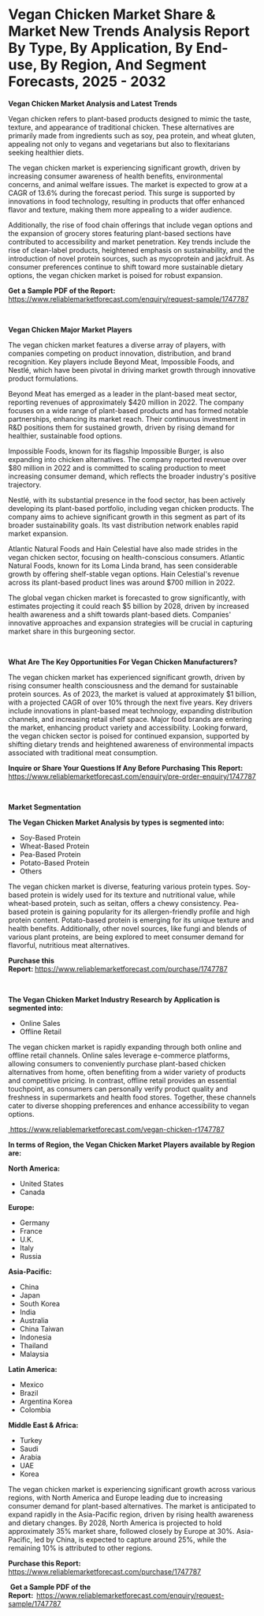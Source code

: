 <p><h1>Vegan Chicken Market Share & Market New Trends Analysis Report By Type, By Application, By End-use, By Region, And Segment Forecasts, 2025 - 2032</h1></p><p><strong>Vegan Chicken Market Analysis and Latest Trends</strong></p>
<p><p>Vegan chicken refers to plant-based products designed to mimic the taste, texture, and appearance of traditional chicken. These alternatives are primarily made from ingredients such as soy, pea protein, and wheat gluten, appealing not only to vegans and vegetarians but also to flexitarians seeking healthier diets. </p><p>The vegan chicken market is experiencing significant growth, driven by increasing consumer awareness of health benefits, environmental concerns, and animal welfare issues. The market is expected to grow at a CAGR of 13.6% during the forecast period. This surge is supported by innovations in food technology, resulting in products that offer enhanced flavor and texture, making them more appealing to a wider audience. </p><p>Additionally, the rise of food chain offerings that include vegan options and the expansion of grocery stores featuring plant-based sections have contributed to accessibility and market penetration. Key trends include the rise of clean-label products, heightened emphasis on sustainability, and the introduction of novel protein sources, such as mycoprotein and jackfruit. As consumer preferences continue to shift toward more sustainable dietary options, the vegan chicken market is poised for robust expansion.</p></p>
<p><strong>Get a Sample PDF of the Report:&nbsp;</strong> <a href="https://www.reliablemarketforecast.com/enquiry/request-sample/1747787?utm_campaign=2991&utm_medium=2&utm_source=Github&utm_content=ia&utm_term=16042025&utm_id=vegan-chicken">https://www.reliablemarketforecast.com/enquiry/request-sample/1747787</a></p>
<p>&nbsp;</p>
<p><strong>Vegan Chicken Major Market Players</strong></p>
<p><p>The vegan chicken market features a diverse array of players, with companies competing on product innovation, distribution, and brand recognition. Key players include Beyond Meat, Impossible Foods, and Nestlé, which have been pivotal in driving market growth through innovative product formulations.</p><p>Beyond Meat has emerged as a leader in the plant-based meat sector, reporting revenues of approximately $420 million in 2022. The company focuses on a wide range of plant-based products and has formed notable partnerships, enhancing its market reach. Their continuous investment in R&D positions them for sustained growth, driven by rising demand for healthier, sustainable food options.</p><p>Impossible Foods, known for its flagship Impossible Burger, is also expanding into chicken alternatives. The company reported revenue over $80 million in 2022 and is committed to scaling production to meet increasing consumer demand, which reflects the broader industry's positive trajectory.</p><p>Nestlé, with its substantial presence in the food sector, has been actively developing its plant-based portfolio, including vegan chicken products. The company aims to achieve significant growth in this segment as part of its broader sustainability goals. Its vast distribution network enables rapid market expansion.</p><p>Atlantic Natural Foods and Hain Celestial have also made strides in the vegan chicken sector, focusing on health-conscious consumers. Atlantic Natural Foods, known for its Loma Linda brand, has seen considerable growth by offering shelf-stable vegan options. Hain Celestial's revenue across its plant-based product lines was around $700 million in 2022.</p><p>The global vegan chicken market is forecasted to grow significantly, with estimates projecting it could reach $5 billion by 2028, driven by increased health awareness and a shift towards plant-based diets. Companies' innovative approaches and expansion strategies will be crucial in capturing market share in this burgeoning sector.</p></p>
<p>&nbsp;</p>
<p><strong>What Are The Key Opportunities For Vegan Chicken Manufacturers?</strong></p>
<p><p>The vegan chicken market has experienced significant growth, driven by rising consumer health consciousness and the demand for sustainable protein sources. As of 2023, the market is valued at approximately $1 billion, with a projected CAGR of over 10% through the next five years. Key drivers include innovations in plant-based meat technology, expanding distribution channels, and increasing retail shelf space. Major food brands are entering the market, enhancing product variety and accessibility. Looking forward, the vegan chicken sector is poised for continued expansion, supported by shifting dietary trends and heightened awareness of environmental impacts associated with traditional meat consumption.</p></p>
<p><strong>Inquire or Share Your Questions If Any Before Purchasing This Report:</strong> <a href="https://www.reliablemarketforecast.com/enquiry/pre-order-enquiry/1747787?utm_campaign=2991&utm_medium=2&utm_source=Github&utm_content=ia&utm_term=16042025&utm_id=vegan-chicken">https://www.reliablemarketforecast.com/enquiry/pre-order-enquiry/1747787</a></p>
<p>&nbsp;</p>
<p><strong>Market Segmentation</strong></p>
<p><strong>The Vegan Chicken Market Analysis by types is segmented into:</strong></p>
<p><ul><li>Soy-Based Protein</li><li>Wheat-Based Protein</li><li>Pea-Based Protein</li><li>Potato-Based Protein</li><li>Others</li></ul></p>
<p><p>The vegan chicken market is diverse, featuring various protein types. Soy-based protein is widely used for its texture and nutritional value, while wheat-based protein, such as seitan, offers a chewy consistency. Pea-based protein is gaining popularity for its allergen-friendly profile and high protein content. Potato-based protein is emerging for its unique texture and health benefits. Additionally, other novel sources, like fungi and blends of various plant proteins, are being explored to meet consumer demand for flavorful, nutritious meat alternatives.</p></p>
<p><strong>Purchase this Report:&nbsp;</strong><a href="https://www.reliablemarketforecast.com/purchase/1747787?utm_campaign=2991&utm_medium=2&utm_source=Github&utm_content=ia&utm_term=16042025&utm_id=vegan-chicken">https://www.reliablemarketforecast.com/purchase/1747787</a></p>
<p>&nbsp;</p>
<p><strong>The Vegan Chicken Market Industry Research by Application is segmented into:</strong></p>
<p><ul><li>Online Sales</li><li>Offline Retail</li></ul></p>
<p><p>The vegan chicken market is rapidly expanding through both online and offline retail channels. Online sales leverage e-commerce platforms, allowing consumers to conveniently purchase plant-based chicken alternatives from home, often benefiting from a wider variety of products and competitive pricing. In contrast, offline retail provides an essential touchpoint, as consumers can personally verify product quality and freshness in supermarkets and health food stores. Together, these channels cater to diverse shopping preferences and enhance accessibility to vegan options.</p></p>
<p><a href="https://www.reliablemarketforecast.com/vegan-chicken-r1747787?utm_campaign=2991&utm_medium=2&utm_source=Github&utm_content=ia&utm_term=16042025&utm_id=vegan-chicken">&nbsp;https://www.reliablemarketforecast.com/vegan-chicken-r1747787</a></p>
<p><strong>In terms of Region, the Vegan Chicken Market Players available by Region are:</strong></p>
<p>
    <p> <strong> North America: </strong>
        <ul>
            <li>United States</li>
            <li>Canada</li>
        </ul>
        </p> 
    <p> <strong> Europe: </strong>
        <ul>
            <li>Germany</li>
            <li>France</li>
            <li>U.K.</li>
            <li>Italy</li>
            <li>Russia</li>
        </ul>
        </p> 
    <p> <strong> Asia-Pacific: </strong>
        <ul>
            <li>China</li>
            <li>Japan</li>
            <li>South Korea</li>
            <li>India</li>
            <li>Australia</li>
            <li>China Taiwan</li>
            <li>Indonesia</li>
            <li>Thailand</li>
            <li>Malaysia</li>
        </ul>
        </p> 
    <p> <strong> Latin America: </strong>
        <ul>
            <li>Mexico</li>
            <li>Brazil</li>
            <li>Argentina Korea</li>
            <li>Colombia</li>
        </ul>
        </p> 
    <p> <strong> Middle East & Africa: </strong>
        <ul>
            <li>Turkey</li>
            <li>Saudi</li>
            <li>Arabia</li>
            <li>UAE</li>
            <li>Korea</li>
        </ul>
    </p>
    </p>
<p><p>The vegan chicken market is experiencing significant growth across various regions, with North America and Europe leading due to increasing consumer demand for plant-based alternatives. The market is anticipated to expand rapidly in the Asia-Pacific region, driven by rising health awareness and dietary changes. By 2028, North America is projected to hold approximately 35% market share, followed closely by Europe at 30%. Asia-Pacific, led by China, is expected to capture around 25%, while the remaining 10% is attributed to other regions.</p></p>
<p><strong>Purchase this Report: </strong><a href="https://www.reliablemarketforecast.com/purchase/1747787?utm_campaign=2991&utm_medium=2&utm_source=Github&utm_content=ia&utm_term=16042025&utm_id=vegan-chicken">https://www.reliablemarketforecast.com/purchase/1747787</a></p>
<p>&nbsp;<strong>Get a Sample PDF of the Report:&nbsp;&nbsp;</strong><a href="https://www.reliablemarketforecast.com/enquiry/request-sample/1747787?utm_campaign=2991&utm_medium=2&utm_source=Github&utm_content=ia&utm_term=16042025&utm_id=vegan-chicken">https://www.reliablemarketforecast.com/enquiry/request-sample/1747787</a></p>
<p><strong></strong></p>
<p><p></p><p></p><p></p></p>